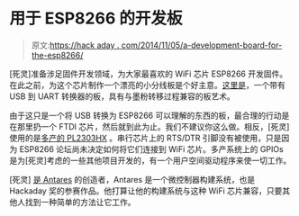 # 用于 ESP8266 的开发板

> 原文:[https://hack aday . com/2014/11/05/a-development-board-for-the-esp8266/](https://hackaday.com/2014/11/05/a-development-board-for-the-esp8266/)

[死灵]准备涉足固件开发领域，为大家最喜欢的 WiFi 芯片 ESP8266 开发固件。在此之前，为这个芯片制作一个漂亮的小分线板是个好主意。[这里是](http://ncrmnt.org/wp/2014/11/04/esp8266-and-pl2303hx-gpio-adventures/)，一个带有 USB 到 UART 转换器的板，具有与墨粉转移过程兼容的板艺术。

由于这只是一个将 USB 转换为 ESP8266 可以理解的东西的板，最合理的行动是在那里扔一个 FTDI 芯片，然后就到此为止。我们不建议你这么做。相反，[死灵]使用的是[多产的 PL2303HX](http://prolificusa.com/portfolio/pl2303hx-rev-d-usb-to-serial-bridge-controller/) 。串行芯片上的 RTS/DTR 引脚没有被使用，只是因为 ESP8266 论坛尚未决定如何将它们连接到 WiFi 芯片。多产系统上的 GPIOs 是为[死灵]考虑的一些其他项目开发的，有一个用户空间驱动程序来使一切工作。

[死灵] [是 Antares](http://hackaday.io/project/1470-antares-linux-kernel-like-buildsystem-for-ucs) 的创造者，Antares 是一个微控制器构建系统，也是 Hackaday 奖的参赛作品。他打算让他的构建系统与这种 WiFi 芯片兼容，只要其他人找到一种简单的方法让它工作。